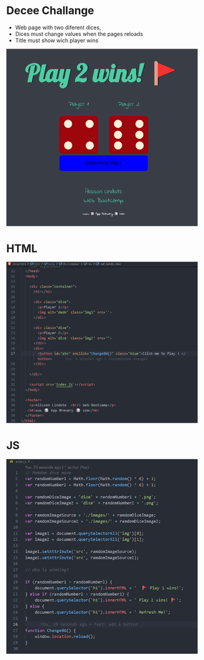 # Decee Challange

- Web page with two diferent dices,
- Dices must change values when the pages reloads
- Title must show wich player wins

<img src='./images/Doc/web.png'>

# HTML

<img src='./images/Doc/html.png'>

# JS

<img src='./images/Doc/js.png'>
